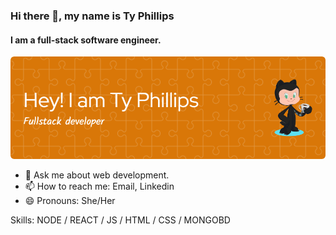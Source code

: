 

<!--
**TashanPhillips/TashanPhillips** is a ✨ _special_ ✨ repository because its `README.md` (this file) appears on your GitHub profile.

-->
### Hi there 👋, my name is Ty Phillips
#### I am a full-stack software engineer.
![I am a full-stack software engineer.](./github-header-image.png)


- 💬 Ask me about web development.
- 📫 How to reach me: Email, Linkedin
- 😄 Pronouns: She/Her


Skills: NODE / REACT / JS / HTML / CSS / MONGOBD






